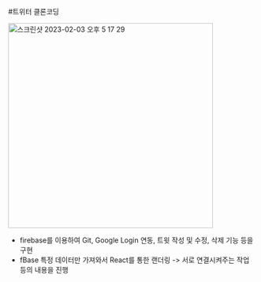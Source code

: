#트위터 클론코딩

<img width="415" alt="스크린샷 2023-02-03 오후 5 17 29" src="https://user-images.githubusercontent.com/75834815/220890919-630e59c3-5fbb-4712-8010-cebf6da77aeb.png">


- firebase를 이용하여 Git, Google Login 연동, 트윗 작성 및 수정, 삭제 기능 등을 구현
- fBase 특정 데이터만 가져와서 React를 통한 랜더링 -> 서로 연결시켜주는 작업 등의 내용을 진행 
